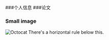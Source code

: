 ###个人信息
###论文
### Small image

![Octocat](https://flybeartony.github.io/myphoto.png) There's a horizontal rule below this.
